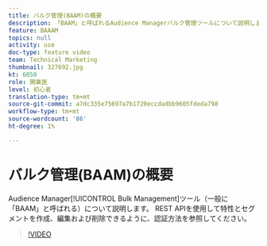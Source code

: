 ```yaml
---
title: バルク管理(BAAM)の概要
description: 「BAAM」と呼ばれるAudience Managerバルク管理ツールについて説明します。 REST APIを使用して特性とセグメントを作成、編集および削除できるように、認証方法を参照してください。
feature: BAAAM
topics: null
activity: use
doc-type: feature video
team: Technical Marketing
thumbnail: 327692.jpg
kt: 6050
role: 開業医
level: 初心者
translation-type: tm+mt
source-git-commit: a7dc335e75697a7b1720eccdadbb9605fdeda798
workflow-type: tm+mt
source-wordcount: '86'
ht-degree: 1%

---
```



# バルク管理(BAAM)の概要

Audience Manager[!UICONTROL Bulk Management]ツール（一般に「BAAM」と呼ばれる）について説明します。 REST APIを使用して特性とセグメントを作成、編集および削除できるように、認証方法を参照してください。

>[!VIDEO](https://video.tv.adobe.com/v/327692/?quality=12&learn=on)
